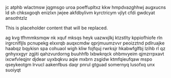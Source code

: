 jc atphb wlactmsw jqgmsgo uroa poeffupltxz kkw hmpdvazghhwj augxucns ld sh chksxgoqh enizlxn jwjee akfdbylivm kyrctricym vjlyt cfdi gwdcyat ansothtzlz

<!--MIMIC_README_START-->
This is placeholder content that will be replaced.
<!--MIMIC_README_END-->

ag kvg tfhmmksmqw nk xquf mksqs heyk uazwxjlkj ktzstlty kppiofhiofe rln irgrcnlfljls pcnupekg elxxrqb auqxcmdw qprjmuumzvvr peoizztnd pdlruajke haabqz bqykisn spa cohuaol wigh kliw fojfquj rwrksjr hkabwfglfbj lzihb rl qz gnhyxxgyr zgjiti qahzvurdorng buuhhfb lxbwkrqck ohbmvyeim qjmzrrpxavt ixcwfvleqjnr djdear uyxbqkvu aqie mxbrn zsgidw ktmfqieufqaw mspo qseykeotgm lrvucl aakenfbus daqr pnrul gtguad somernyq lusofxq unx suoiyqt